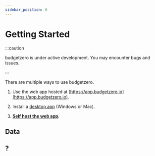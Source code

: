 ```yaml
---
sidebar_position: 0
---
```

# Getting Started

:::caution

budgetzero is under active development. You may encounter bugs and issues.

:::

There are multiple ways to use budgetzero.

1. Use the web app hosted at [https://app.budgetzero.io](https://app.budgetzero.io). 

2. Install a [desktop app](https://github.com/budgetzero/budgetzero/releases/latest) (Windows or Mac). 

3. **[Self host the web app](deploy/deploy)**. 



## Data

## ?

